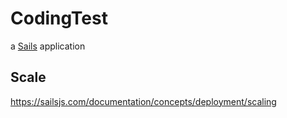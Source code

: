 # CodingTest

a [Sails](http://sailsjs.org) application

## Scale
https://sailsjs.com/documentation/concepts/deployment/scaling
